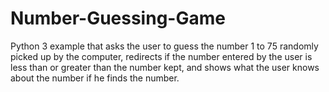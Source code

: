 # Number-Guessing-Game
Python 3 example that asks the user to guess the number 1 to 75 randomly picked up by the computer, redirects if the number entered by the user is less than or greater than the number kept, and shows what the user knows about the number if he finds the number.
